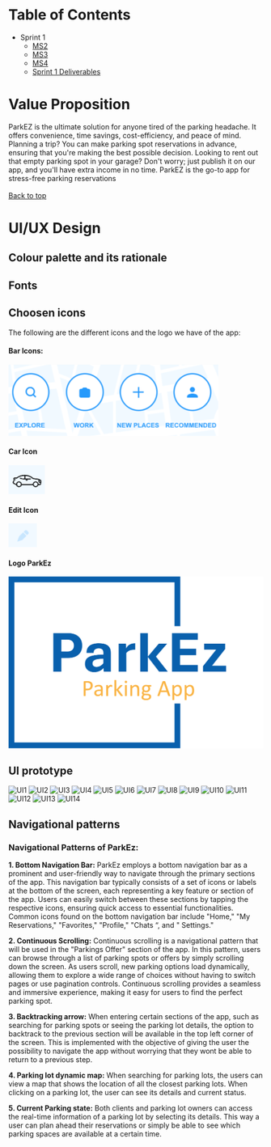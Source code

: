 # Table of Contents

* Sprint 1
  * [MS2](./sprint-1/MS2.md)
  * [MS3](./sprint-1/MS3.md)
  * [MS4](./sprint-1/MS4.md)
  * [Sprint 1 Deliverables](./sprint-1/Sprint%201.md)

# Value Proposition

ParkEZ is the ultimate solution for anyone tired of the parking headache. It offers convenience, time savings, cost-efficiency, and peace of mind. Planning a trip? You can make parking spot reservations in advance, ensuring that you're making the best possible decision. Looking to rent out that empty parking spot in your garage? Don't worry; just publish it on our app, and you'll have extra income in no time. ParkEZ is the go-to app for stress-free parking reservations <br><br>
[Back to top](/sprint-2/MS6.md)

# UI/UX Design 
## Colour palette and its rationale

## Fonts

## Choosen icons

The following are the different icons and the logo we have of the app:

#### Bar Icons:

![barIcons](https://github.com/ISIS3510-202320-Team13/Wiki/blob/main/assets/MS6/BarIcons.png)

#### Car Icon

![CarIcon](https://github.com/ISIS3510-202320-Team13/Wiki/blob/main/assets/MS6/CarIcon.png)

#### Edit Icon

![EditIcon](https://github.com/ISIS3510-202320-Team13/Wiki/blob/main/assets/MS6/EditIcon.png)

#### Logo ParkEz

![LogoParkEz](https://github.com/ISIS3510-202320-Team13/Wiki/blob/main/assets/MS6/LogoParkEzUltimoModelo.png)

## UI prototype
![UI1](https://github.com/ISIS3510-202320-Team13/Wiki/blob/main/assets/MS6/iPhone%2014%20Pro%20%E2%80%93%201.png)
![UI2](https://github.com/ISIS3510-202320-Team13/Wiki/blob/main/assets/MS6/iPhone%2014%20Pro%20%E2%80%93%202.png)
![UI3](https://github.com/ISIS3510-202320-Team13/Wiki/blob/main/assets/MS6/iPhone%2014%20Pro%20%E2%80%93%203.png)
![UI4](https://github.com/ISIS3510-202320-Team13/Wiki/blob/main/assets/MS6/iPhone%2014%20Pro%20%E2%80%93%204.png)
![UI5](https://github.com/ISIS3510-202320-Team13/Wiki/blob/main/assets/MS6/iPhone%2014%20Pro%20%E2%80%93%205.png)
![UI6](https://github.com/ISIS3510-202320-Team13/Wiki/blob/main/assets/MS6/iPhone%2014%20Pro%20%E2%80%93%206.png)
![UI7](https://github.com/ISIS3510-202320-Team13/Wiki/blob/main/assets/MS6/iPhone%2014%20Pro%20%E2%80%93%207.png)
![UI8](https://github.com/ISIS3510-202320-Team13/Wiki/blob/main/assets/MS6/iPhone%2014%20Pro%20%E2%80%93%208.png)
![UI9](https://github.com/ISIS3510-202320-Team13/Wiki/blob/main/assets/MS6/iPhone%2014%20Pro%20%E2%80%93%209.png)
![UI10](https://github.com/ISIS3510-202320-Team13/Wiki/blob/main/assets/MS6/iPhone%2014%20Pro%20%E2%80%93%2010.png)
![UI11](https://github.com/ISIS3510-202320-Team13/Wiki/blob/main/assets/MS6/iPhone%2014%20Pro%20%E2%80%93%2011.png)
![UI12](https://github.com/ISIS3510-202320-Team13/Wiki/blob/main/assets/MS6/iPhone%2014%20Pro%20%E2%80%93%2012.png)
![UI13](https://github.com/ISIS3510-202320-Team13/Wiki/blob/main/assets/MS6/iPhone%2014%20Pro%20%E2%80%93%2013.png)
![UI14](https://github.com/ISIS3510-202320-Team13/Wiki/blob/main/assets/MS6/iPhone%2014%20Pro%20%E2%80%93%2014.png)

## Navigational patterns
### Navigational Patterns of ParkEz:
**1. Bottom Navigation Bar:**
ParkEz employs a bottom navigation bar as a prominent and user-friendly way to navigate through the primary sections of the app. This navigation bar typically consists of a set of icons or labels at the bottom of the screen, each representing a key feature or section of the app. Users can easily switch between these sections by tapping the respective icons, ensuring quick access to essential functionalities. Common icons found on the bottom navigation bar include "Home," "My Reservations," "Favorites," "Profile," "Chats “, and " Settings."


**2. Continuous Scrolling:**
Continuous scrolling is a navigational pattern that will be used in the "Parkings Offer" section of the app. In this pattern, users can browse through a list of parking spots or offers by simply scrolling down the screen. As users scroll, new parking options load dynamically, allowing them to explore a wide range of choices without having to switch pages or use pagination controls. Continuous scrolling provides a seamless and immersive experience, making it easy for users to find the perfect parking spot.


**3. Backtracking arrow:**
When entering certain sections of the app, such as searching for parking spots or seeing the parking lot details, the option to backtrack to the previous section will be available in the top left corner of the screen. This is implemented with the objective of giving the user the possibility to navigate the app without worrying that they wont be able to return to a previous step.


**4. Parking lot dynamic map:**
When searching for parking lots, the users can view a map that shows the location of all the closest parking lots. When clicking on a parking lot, the user can see its details and current status.


**5. Current Parking state:**
Both clients and parking lot owners can access the real-time information of a parking lot by selecting its details. This way a user can plan ahead their reservations or simply be able to see which parking spaces are available at a certain time.
